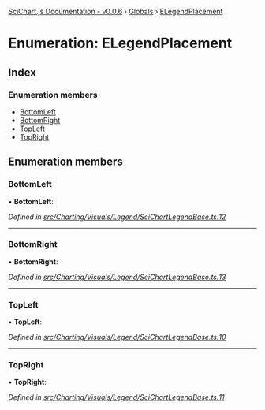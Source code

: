[SciChart.js Documentation - v0.0.6](../README.md) › [Globals](../globals.md) › [ELegendPlacement](elegendplacement.md)

# Enumeration: ELegendPlacement

## Index

### Enumeration members

* [BottomLeft](elegendplacement.md#bottomleft)
* [BottomRight](elegendplacement.md#bottomright)
* [TopLeft](elegendplacement.md#topleft)
* [TopRight](elegendplacement.md#topright)

## Enumeration members

###  BottomLeft

• **BottomLeft**:

*Defined in [src/Charting/Visuals/Legend/SciChartLegendBase.ts:12](https://github.com/ABTSoftware/SciChart.Dev/blob/272ab7fc7f/Web/src/SciChart/src/Charting/Visuals/Legend/SciChartLegendBase.ts#L12)*

___

###  BottomRight

• **BottomRight**:

*Defined in [src/Charting/Visuals/Legend/SciChartLegendBase.ts:13](https://github.com/ABTSoftware/SciChart.Dev/blob/272ab7fc7f/Web/src/SciChart/src/Charting/Visuals/Legend/SciChartLegendBase.ts#L13)*

___

###  TopLeft

• **TopLeft**:

*Defined in [src/Charting/Visuals/Legend/SciChartLegendBase.ts:10](https://github.com/ABTSoftware/SciChart.Dev/blob/272ab7fc7f/Web/src/SciChart/src/Charting/Visuals/Legend/SciChartLegendBase.ts#L10)*

___

###  TopRight

• **TopRight**:

*Defined in [src/Charting/Visuals/Legend/SciChartLegendBase.ts:11](https://github.com/ABTSoftware/SciChart.Dev/blob/272ab7fc7f/Web/src/SciChart/src/Charting/Visuals/Legend/SciChartLegendBase.ts#L11)*
